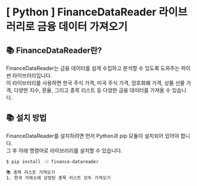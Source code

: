 # [ Python ] FinanceDataReader 라이브러리로 금융 데이터 가져오기

## 📚 FinanceDataReader란?

FinanceDataReader는 금융 데이터를 쉽게 수집하고 분석할 수 있도록 도와주는 파이썬 라이브러리입니다.  
이 라이브러리를 사용하면 한국 주식 가격, 미국 주식 가격, 암호화폐 가격, 상품 선물 가격, 다양한 지수, 환율, 그리고 종목 리스트 등 다양한 금융 데이터를 가져올 수 있습니다.

## 📚 설치 방법

FinanceDataReader를 설치하려면 먼저 Python과 pip 모듈이 설치되어 있어야 합니다.  
그 후 아래 명령어로 라이브러리를 설치할 수 있습니다.

```bash
$ pip install -U finance-datareader

📚 종목 리스트 가져오기
1. 한국 거래소에 상장된 종목 리스트 모두 가져오기
